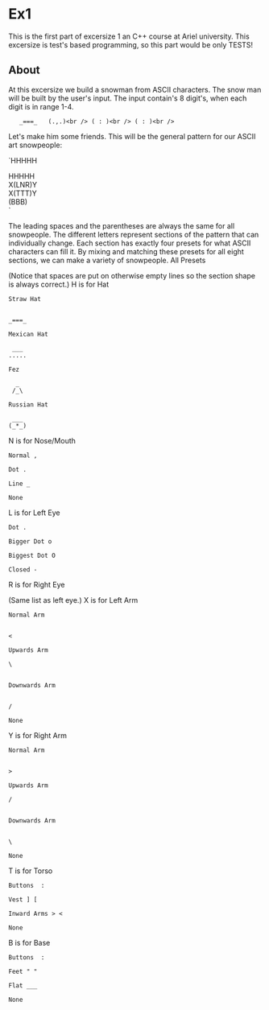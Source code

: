 # Ex1
 This is the first part of excersize 1 an C++ course at Ariel university.
 This excersize is test's based programming, so this part would be only TESTS!
 
 ## About
 
 At this excersize we build a snowman from ASCII characters. The snow man will be built by the user's input. The input contain's 8 digit's, when each digit is in range 1-4.
 
`  
 _===_  
 (.,.)<br />
 ( : )<br />
 ( : )<br />`

Let's make him some friends. This will be the general pattern for our ASCII art snowpeople:

`HHHHH<br /> 

 HHHHH<br />
X(LNR)Y<br />
X(TTT)Y<br />
 (BBB)<br />`


The leading spaces and the parentheses are always the same for all snowpeople. The different letters represent sections of the pattern that can individually change. Each section has exactly four presets for what ASCII characters can fill it. By mixing and matching these presets for all eight sections, we can make a variety of snowpeople.
All Presets

(Notice that spaces are put on otherwise empty lines so the section shape is always correct.)
H is for Hat

    Straw Hat

         
    _===_

    Mexican Hat

     ___ 
    .....

    Fez

      _  
     /_\ 

    Russian Hat

     ___ 
    (_*_)

N is for Nose/Mouth

    Normal ,

    Dot .

    Line _

    None

L is for Left Eye

    Dot .

    Bigger Dot o

    Biggest Dot O

    Closed -

R is for Right Eye

(Same list as left eye.)
X is for Left Arm

    Normal Arm

     
    <

    Upwards Arm

    \
     

    Downwards Arm

     
    /

    None

     
     

Y is for Right Arm

    Normal Arm

     
    >

    Upwards Arm

    /
     

    Downwards Arm

     
    \

    None

     
     

T is for Torso

    Buttons  : 

    Vest ] [

    Inward Arms > <

    None    

B is for Base

    Buttons  : 

    Feet " "

    Flat ___

    None    

 
